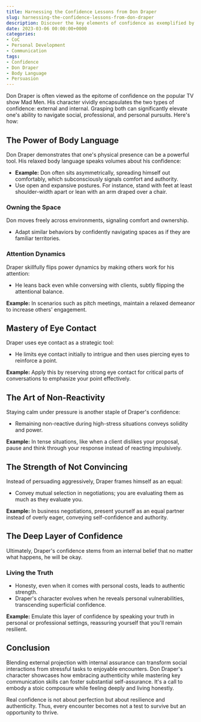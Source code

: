 ```yaml
---
title: Harnessing the Confidence Lessons from Don Draper
slug: harnessing-the-confidence-lessons-from-don-draper
description: Discover the key elements of confidence as exemplified by Don Draper in Mad Men, and learn how to apply them in real-life situations.
date: 2023-03-06 00:00:00+0000
categories:
- CoC
- Personal Development
- Communication 
tags:
- Confidence
- Don Draper
- Body Language
- Persuasion  
---
```


Don Draper is often viewed as the epitome of confidence on the popular TV show Mad Men. His character vividly encapsulates the two types of confidence: external and internal. Grasping both can significantly elevate one's ability to navigate social, professional, and personal pursuits. Here's how:

## The Power of Body Language  

Don Draper demonstrates that one's physical presence can be a powerful tool. His relaxed body language speaks volumes about his confidence:

- **Example:** Don often sits asymmetrically, spreading himself out comfortably, which subconsciously signals comfort and authority.
- Use open and expansive postures. For instance, stand with feet at least shoulder-width apart or lean with an arm draped over a chair.

### Owning the Space

Don moves freely across environments, signaling comfort and ownership.

- Adapt similar behaviors by confidently navigating spaces as if they are familiar territories.

### Attention Dynamics

Draper skillfully flips power dynamics by making others work for his attention:

- He leans back even while conversing with clients, subtly flipping the attentional balance.

**Example:** In scenarios such as pitch meetings, maintain a relaxed demeanor to increase others' engagement.

## Mastery of Eye Contact

Draper uses eye contact as a strategic tool:

- He limits eye contact initially to intrigue and then uses piercing eyes to reinforce a point.

**Example:** Apply this by reserving strong eye contact for critical parts of conversations to emphasize your point effectively.

## The Art of Non-Reactivity

Staying calm under pressure is another staple of Draper's confidence:

- Remaining non-reactive during high-stress situations conveys solidity and power.

**Example:** In tense situations, like when a client dislikes your proposal, pause and think through your response instead of reacting impulsively.

## The Strength of Not Convincing

Instead of persuading aggressively, Draper frames himself as an equal:

- Convey mutual selection in negotiations; you are evaluating them as much as they evaluate you.

**Example:** In business negotiations, present yourself as an equal partner instead of overly eager, conveying self-confidence and authority.

## The Deep Layer of Confidence

Ultimately, Draper's confidence stems from an internal belief that no matter what happens, he will be okay.

### Living the Truth

- Honesty, even when it comes with personal costs, leads to authentic strength.
- Draper's character evolves when he reveals personal vulnerabilities, transcending superficial confidence.

**Example:** Emulate this layer of confidence by speaking your truth in personal or professional settings, reassuring yourself that you'll remain resilient.

## Conclusion

Blending external projection with internal assurance can transform social interactions from stressful tasks to enjoyable encounters. Don Draper's character showcases how embracing authenticity while mastering key communication skills can foster substantial self-assurance. It's a call to embody a stoic composure while feeling deeply and living honestly.

Real confidence is not about perfection but about resilience and authenticity. Thus, every encounter becomes not a test to survive but an opportunity to thrive.
